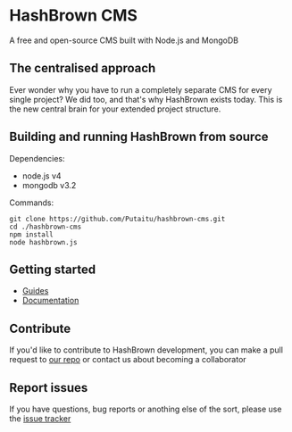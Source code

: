# HashBrown CMS
A free and open-source CMS built with Node.js and MongoDB

## The centralised approach
Ever wonder why you have to run a completely separate CMS for every single project? We did too, and that's why HashBrown exists today. This is the new central brain for your extended project structure.

## Building and running HashBrown from source
Dependencies:
- node.js v4
- mongodb v3.2

Commands:
```
git clone https://github.com/Putaitu/hashbrown-cms.git
cd ./hashbrown-cms
npm install
node hashbrown.js
```

## Getting started
- [Guides](http://hashbrown.rocks/guides)
- [Documentation](http://hashbrown.rocks/docs)

## Contribute
If you'd like to contribute to HashBrown development, you can make a pull request to [our repo](https://github.com/Putaitu/hashbrown-cms) or contact us about becoming a collaborator

## Report issues
If you have questions, bug reports or anothing else of the sort, please use the [issue tracker](https://github.com/Putaitu/hashbrown-cms/issues)
